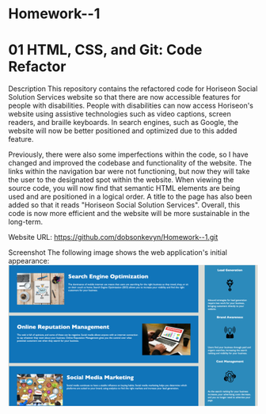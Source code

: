 # Homework--1

# 01 HTML, CSS, and Git: Code Refactor



Description
This repository contains the refactored code for Horiseon Social Solution Services website so that there are now accessible features for people with disabilities. People with disabilities can now access Horiseon's website using assistive technologies such as video captions, screen readers, and braille keyboards. In search engines, such as Google, the website will now be better positioned and optimized due to this added feature.

Previously, there were also some imperfections within the code, so I have changed and improved the codebase and functionality of the website. The links within the navigation bar were not functioning, but now they will take the user to the designated spot within the website. When viewing the source code, you will now find that semantic HTML elements are being used and are positioned in a logical order. A title to the page has also been added so that it reads "Horiseon Social Solution Services". Overall, this code is now more efficient and the website will be more sustainable in the long-term.

Website URL: https://github.com/dobsonkevyn/Homework--1.git


Screenshot
The following image shows the web application's initial appearance:
![The finished refactored website](assets/images/Screenshot.png)


